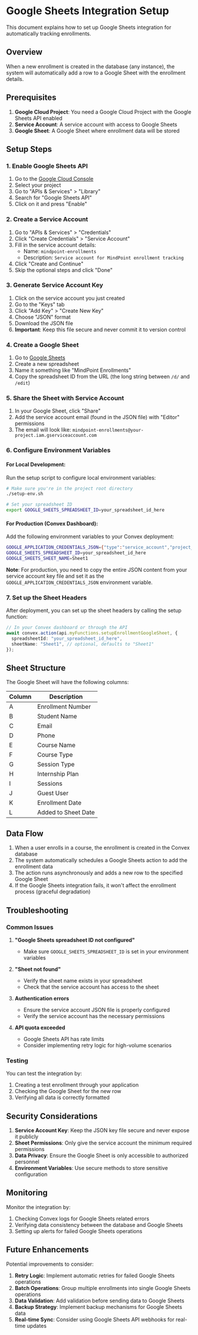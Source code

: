 # Google Sheets Integration Setup

This document explains how to set up Google Sheets integration for automatically tracking enrollments.

## Overview

When a new enrollment is created in the database (any instance), the system will automatically add a row to a Google Sheet with the enrollment details.

## Prerequisites

1. **Google Cloud Project**: You need a Google Cloud Project with the Google Sheets API enabled
2. **Service Account**: A service account with access to Google Sheets
3. **Google Sheet**: A Google Sheet where enrollment data will be stored

## Setup Steps

### 1. Enable Google Sheets API

1. Go to the [Google Cloud Console](https://console.cloud.google.com/)
2. Select your project
3. Go to "APIs & Services" > "Library"
4. Search for "Google Sheets API"
5. Click on it and press "Enable"

### 2. Create a Service Account

1. Go to "APIs & Services" > "Credentials"
2. Click "Create Credentials" > "Service Account"
3. Fill in the service account details:
   - Name: `mindpoint-enrollments`
   - Description: `Service account for MindPoint enrollment tracking`
4. Click "Create and Continue"
5. Skip the optional steps and click "Done"

### 3. Generate Service Account Key

1. Click on the service account you just created
2. Go to the "Keys" tab
3. Click "Add Key" > "Create New Key"
4. Choose "JSON" format
5. Download the JSON file
6. **Important**: Keep this file secure and never commit it to version control

### 4. Create a Google Sheet

1. Go to [Google Sheets](https://sheets.google.com/)
2. Create a new spreadsheet
3. Name it something like "MindPoint Enrollments"
4. Copy the spreadsheet ID from the URL (the long string between `/d/` and `/edit`)

### 5. Share the Sheet with Service Account

1. In your Google Sheet, click "Share"
2. Add the service account email (found in the JSON file) with "Editor" permissions
3. The email will look like: `mindpoint-enrollments@your-project.iam.gserviceaccount.com`

### 6. Configure Environment Variables

#### For Local Development:

Run the setup script to configure local environment variables:

```bash
# Make sure you're in the project root directory
./setup-env.sh

# Set your spreadsheet ID
export GOOGLE_SHEETS_SPREADSHEET_ID=your_spreadsheet_id_here
```

#### For Production (Convex Dashboard):

Add the following environment variables to your Convex deployment:

```bash
GOOGLE_APPLICATION_CREDENTIALS_JSON={"type":"service_account","project_id":"your-project",...}
GOOGLE_SHEETS_SPREADSHEET_ID=your_spreadsheet_id_here
GOOGLE_SHEETS_SHEET_NAME=Sheet1
```

**Note**: For production, you need to copy the entire JSON content from your service account key file and set it as the `GOOGLE_APPLICATION_CREDENTIALS_JSON` environment variable.

### 7. Set up the Sheet Headers

After deployment, you can set up the sheet headers by calling the setup function:

```typescript
// In your Convex dashboard or through the API
await convex.action(api.myFunctions.setupEnrollmentGoogleSheet, {
  spreadsheetId: "your_spreadsheet_id_here",
  sheetName: "Sheet1", // optional, defaults to "Sheet1"
});
```

## Sheet Structure

The Google Sheet will have the following columns:

| Column | Description         |
| ------ | ------------------- |
| A      | Enrollment Number   |
| B      | Student Name        |
| C      | Email               |
| D      | Phone               |
| E      | Course Name         |
| F      | Course Type         |
| G      | Session Type        |
| H      | Internship Plan     |
| I      | Sessions            |
| J      | Guest User          |
| K      | Enrollment Date     |
| L      | Added to Sheet Date |

## Data Flow

1. When a user enrolls in a course, the enrollment is created in the Convex database
2. The system automatically schedules a Google Sheets action to add the enrollment data
3. The action runs asynchronously and adds a new row to the specified Google Sheet
4. If the Google Sheets integration fails, it won't affect the enrollment process (graceful degradation)

## Troubleshooting

### Common Issues

1. **"Google Sheets spreadsheet ID not configured"**
   - Make sure `GOOGLE_SHEETS_SPREADSHEET_ID` is set in your environment variables

2. **"Sheet not found"**
   - Verify the sheet name exists in your spreadsheet
   - Check that the service account has access to the sheet

3. **Authentication errors**
   - Ensure the service account JSON file is properly configured
   - Verify the service account has the necessary permissions

4. **API quota exceeded**
   - Google Sheets API has rate limits
   - Consider implementing retry logic for high-volume scenarios

### Testing

You can test the integration by:

1. Creating a test enrollment through your application
2. Checking the Google Sheet for the new row
3. Verifying all data is correctly formatted

## Security Considerations

1. **Service Account Key**: Keep the JSON key file secure and never expose it publicly
2. **Sheet Permissions**: Only give the service account the minimum required permissions
3. **Data Privacy**: Ensure the Google Sheet is only accessible to authorized personnel
4. **Environment Variables**: Use secure methods to store sensitive configuration

## Monitoring

Monitor the integration by:

1. Checking Convex logs for Google Sheets related errors
2. Verifying data consistency between the database and Google Sheets
3. Setting up alerts for failed Google Sheets operations

## Future Enhancements

Potential improvements to consider:

1. **Retry Logic**: Implement automatic retries for failed Google Sheets operations
2. **Batch Operations**: Group multiple enrollments into single Google Sheets operations
3. **Data Validation**: Add validation before sending data to Google Sheets
4. **Backup Strategy**: Implement backup mechanisms for Google Sheets data
5. **Real-time Sync**: Consider using Google Sheets API webhooks for real-time updates
